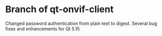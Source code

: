 Branch of qt-onvif-client
===============
Changed password authentication from plain text to digest.
Several bug fixes and enhancements for Qt 5.15
